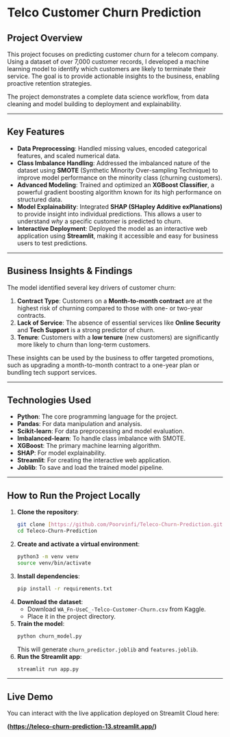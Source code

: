 # Telco Customer Churn Prediction

## Project Overview

This project focuses on predicting customer churn for a telecom company. Using a dataset of over 7,000 customer records, I developed a machine learning model to identify which customers are likely to terminate their service. The goal is to provide actionable insights to the business, enabling proactive retention strategies.

The project demonstrates a complete data science workflow, from data cleaning and model building to deployment and explainability.

---

## Key Features

* **Data Preprocessing**: Handled missing values, encoded categorical features, and scaled numerical data.
* **Class Imbalance Handling**: Addressed the imbalanced nature of the dataset using **SMOTE** (Synthetic Minority Over-sampling Technique) to improve model performance on the minority class (churning customers).
* **Advanced Modeling**: Trained and optimized an **XGBoost Classifier**, a powerful gradient boosting algorithm known for its high performance on structured data.
* **Model Explainability**: Integrated **SHAP (SHapley Additive exPlanations)** to provide insight into individual predictions. This allows a user to understand *why* a specific customer is predicted to churn.
* **Interactive Deployment**: Deployed the model as an interactive web application using **Streamlit**, making it accessible and easy for business users to test predictions.

---

## Business Insights & Findings

The model identified several key drivers of customer churn:

1.  **Contract Type**: Customers on a **Month-to-month contract** are at the highest risk of churning compared to those with one- or two-year contracts.
2.  **Lack of Service**: The absence of essential services like **Online Security** and **Tech Support** is a strong predictor of churn.
3.  **Tenure**: Customers with a **low tenure** (new customers) are significantly more likely to churn than long-term customers.

These insights can be used by the business to offer targeted promotions, such as upgrading a month-to-month contract to a one-year plan or bundling tech support services.

---

## Technologies Used

* **Python**: The core programming language for the project.
* **Pandas**: For data manipulation and analysis.
* **Scikit-learn**: For data preprocessing and model evaluation.
* **Imbalanced-learn**: To handle class imbalance with SMOTE.
* **XGBoost**: The primary machine learning algorithm.
* **SHAP**: For model explainability.
* **Streamlit**: For creating the interactive web application.
* **Joblib**: To save and load the trained model pipeline.

---

## How to Run the Project Locally

1.  **Clone the repository**:
    ```bash
    git clone [https://github.com/Poorvinfi/Teleco-Churn-Prediction.git](https://github.com/Poorvinfi/Teleco-Churn-Prediction.git)
    cd Teleco-Churn-Prediction
    ```
2.  **Create and activate a virtual environment**:
    ```bash
    python3 -m venv venv
    source venv/bin/activate
    ```
3.  **Install dependencies**:
    ```bash
    pip install -r requirements.txt
    ```
4.  **Download the dataset**:
    * Download `WA_Fn-UseC_-Telco-Customer-Churn.csv` from Kaggle.
    * Place it in the project directory.
5.  **Train the model**:
    ```bash
    python churn_model.py
    ```
    This will generate `churn_predictor.joblib` and `features.joblib`.
6.  **Run the Streamlit app**:
    ```bash
    streamlit run app.py
    ```

---

## Live Demo

You can interact with the live application deployed on Streamlit Cloud here:

**(https://teleco-churn-prediction-13.streamlit.app/)**
